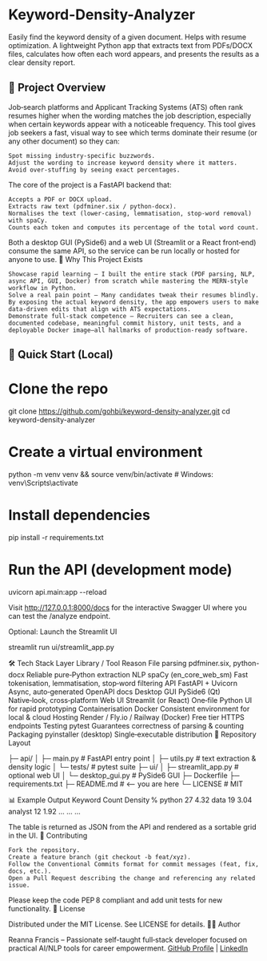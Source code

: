 # Keyword-Density-Analyzer
Easily find the keyword density of a given document. Helps with resume optimization. 
A lightweight Python app that extracts text from PDFs/DOCX files, calculates how often each word appears, and presents the results as a clear density report.

## 📄 Project Overview

Job‑search platforms and Applicant Tracking Systems (ATS) often rank resumes higher when the wording matches the job description, especially when certain keywords appear with a noticeable frequency.
This tool gives job seekers a fast, visual way to see which terms dominate their resume (or any other document) so they can:

    Spot missing industry‑specific buzzwords.
    Adjust the wording to increase keyword density where it matters.
    Avoid over‑stuffing by seeing exact percentages.

The core of the project is a FastAPI backend that:

    Accepts a PDF or DOCX upload.
    Extracts raw text (pdfminer.six / python‑docx).
    Normalises the text (lower‑casing, lemmatisation, stop‑word removal) with spaCy.
    Counts each token and computes its percentage of the total word count.

Both a desktop GUI (PySide6) and a web UI (Streamlit or a React front‑end) consume the same API, so the service can be run locally or hosted for anyone to use.
🎯 Why This Project Exists

    Showcase rapid learning – I built the entire stack (PDF parsing, NLP, async API, GUI, Docker) from scratch while mastering the MERN‑style workflow in Python.
    Solve a real pain point – Many candidates tweak their resumes blindly. By exposing the actual keyword density, the app empowers users to make data‑driven edits that align with ATS expectations.
    Demonstrate full‑stack competence – Recruiters can see a clean, documented codebase, meaningful commit history, unit tests, and a deployable Docker image—all hallmarks of production‑ready software.

## 🚀 Quick Start (Local)

# Clone the repo
git clone https://github.com/gohbi/keyword-density-analyzer.git
cd keyword-density-analyzer

# Create a virtual environment
python -m venv venv && source venv/bin/activate   # Windows: venv\Scripts\activate

# Install dependencies
pip install -r requirements.txt

# Run the API (development mode)
uvicorn api.main:app --reload

Visit http://127.0.0.1:8000/docs for the interactive Swagger UI where you can test the /analyze endpoint.

Optional: Launch the Streamlit UI

streamlit run ui/streamlit_app.py

🛠️ Tech Stack
Layer	Library / Tool	Reason
File parsing	pdfminer.six, python-docx	Reliable pure‑Python extraction
NLP	spaCy (en_core_web_sm)	Fast tokenisation, lemmatisation, stop‑word filtering
API	FastAPI + Uvicorn	Async, auto‑generated OpenAPI docs
Desktop GUI	PySide6 (Qt)	Native‑look, cross‑platform
Web UI	Streamlit (or React)	One‑file Python UI for rapid prototyping
Containerisation	Docker	Consistent environment for local & cloud
Hosting	Render / Fly.io / Railway (Docker)	Free tier HTTPS endpoints
Testing	pytest	Guarantees correctness of parsing & counting
Packaging	pyinstaller (desktop)	Single‑executable distribution
📂 Repository Layout

├─ api/
│   ├─ main.py          # FastAPI entry point
│   ├─ utils.py         # text extraction & density logic
│   └─ tests/           # pytest suite
├─ ui/
│   ├─ streamlit_app.py # optional web UI
│   └─ desktop_gui.py   # PySide6 GUI
├─ Dockerfile
├─ requirements.txt
├─ README.md            # <-- you are here
└─ LICENSE              # MIT

📊 Example Output
Keyword	Count	Density %
python	27	4.32
data	19	3.04
analyst	12	1.92
...	...	...

The table is returned as JSON from the API and rendered as a sortable grid in the UI.
🤝 Contributing

    Fork the repository.
    Create a feature branch (git checkout -b feat/xyz).
    Follow the Conventional Commits format for commit messages (feat, fix, docs, etc.).
    Open a Pull Request describing the change and referencing any related issue.

Please keep the code PEP 8 compliant and add unit tests for new functionality.
📜 License

Distributed under the MIT License. See LICENSE for details.
🙋‍♂️ Author

Reanna Francis – Passionate self-taught full‑stack developer focused on practical AI/NLP tools for career empowerment.
[GitHub Profile](https://github.com/gohbi) | [LinkedIn](www.linkedin.com/in/reannaf)


